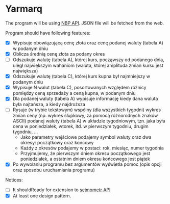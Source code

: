 # Yarmarq

The program will be using [NBP API](http://api.nbp.pl/).
JSON file will be fetched from the web.

Program should have following features:
- [x] Wypisuje obowiązującą cenę złota oraz cenę podanej waluty (tabela A) w podanym dniu
- [x] Oblicza średnią cenę złota za podany okres
- [ ] Odszukuje walutę (tabela A), której kurs, począwszy od podanego dnia, uległ największym wahaniom (waluta, której amplituda zmian kursu jest największa)
- [x] Odszukuje walutę (tabela C), której kurs kupna był najmniejszy w podanym dniu
- [x] Wypisuje N walut (tabela C), posortowanych względem różnicy pomiędzy ceną sprzedaży a ceną kupna, w podanym dniu
- [x] Dla podanej waluty (tabela A) wypisuje informację kiedy dana waluta była najtańsza, a kiedy najdroższa
- [ ] Rysuje (w trybie tekstowym) wspólny (dla wszystkich tygodni) wykres zmian ceny (np. wykres słupkowy, za pomocą różnorodnych znaków ASCII) podanej waluty (tabela A) w układzie tygodniowym, tzn. jaka była cena w poniedziałek, wtorek, itd. w pierwszym tygodniu, drugim tygodniu, ...
  - Jako parametry wejściowe podajemy symbol waluty oraz dwa okresy: początkowy oraz końcowy
  - Każdy z okresów podajemy w postaci: rok, miesiąc, numer tygodnia
  - Przyjmujemy, że pierwszym dniem okresu początkowego jest poniedziałek, a ostatnim dniem okresu końcowego jest piątek
- [x] Po wywołaniu programu bez argumentów wyświetla pomoc (opis opcji oraz sposobu uruchamiania programu)

Notices:
- [ ] It shouldReady for extension to [sejmometr API](https://mojepanstwo.pl/api/sejmometr)
- [x] At least one design pattern.
